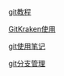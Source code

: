 [git教程](https://www.liaoxuefeng.com/wiki/896043488029600)

[GitKraken使用](https://www.youtube.com/watch?v=FNgHFFfI4YE)

[git使用笔记](https://www.jianshu.com/p/36342812cd3a)

[git分支管理](https://blog.csdn.net/ShuSheng0007/article/details/80791849)
